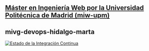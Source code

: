 ## [Máster en Ingeniería Web por la Universidad Politécnica de Madrid (miw-upm)](http://miw.etsisi.upm.es)
## mivg-devops-hidalgo-marta
[![Estado de la Integración Continua](https://github.com/Martahc/iwvg-devops-hidalgo-marta/actions/workflows/test-sonar.yml/badge.svg)](https://github.com/Martahc/iwvg-devops-hidalgo-marta/actions)


